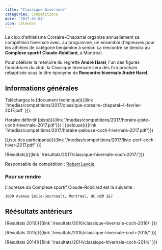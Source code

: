 ```yaml
---
title: "Classique hivernale"
categories: Compétitions
date: "2017-02-04"
icon: calendar
---
```


Le club d'athlétisme Corsaire-Chaparral organise annuellement sa compétition hivernale avec, au programme, un ensemble d'épreuves pour les athlètes de catégorie benjamine à senior. La rencontre se tiendra au **Complexe sportif Claude-Robillard**, à Montréal.

Pour célébrer la mémoire du regretté **André Harel**, l'un des figures fondatrices du club, la Classique hivernale sera dès l'an prochain rebaptisée sous le titre éponyme de **Rencontre hivernale André Harel**.

## Informations générales

Téléchargez le [document technique]({{link '/medias/competitions/2017/classique-corsaire-chaparal-4-fevrier-2017.pdf' }}).

Horaire définitif [piste]({{link '/medias/competitions/2017/horaire-piste-coch-hivernale-2017.pdf'}}) | [pelouse]({{link '/medias/competitions/2017/horaire-pelouse-coch-hivernale-2017.pdf'}})

[Liste des participants]({{link '/medias/competitions/2017/liste-perf-coch-hiver-2017.pdf' }})

[Résultats]({{link '/resultats/2017/classique-hivernale-coch-2017/'}})

Responsable de compétition : [Robert Lavoie](mailto:robertlecoach@gmail.com).

### Pour se rendre

L'adresse du Complexe sportif Claude-Robillard est la suivante :

```
1000 Avenue Émile-Journault, Montréal, QC H2M 2E7
```

## Réésultats antérieurs

[Résultats 2016]({{link '/resultats/2016/classique-hivernale-coch-2016/' }})

[Résultats 2015]({{link '/resultats/2015/classique-hivernale-coch-2015/' }})

[Résultats 2014]({{link '/resultats/2014/classique-hivernale-coch-2014/' }})
